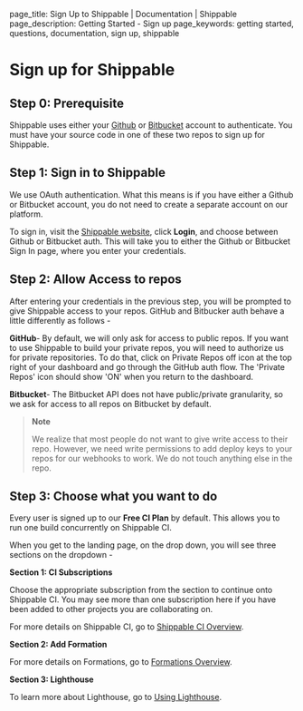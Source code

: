 page_title: Sign Up to Shippable | Documentation | Shippable
page_description: Getting Started - Sign up
page_keywords: getting started, questions, documentation, sign up, shippable

# Sign up for Shippable

## Step 0: Prerequisite

Shippable uses either your [Github](https://github.com) or [Bitbucket](https://bitbucket.org) account to authenticate. You must have your source code in one of these two repos to sign up for Shippable.

## Step 1: Sign in to Shippable

We use OAuth authentication. What this means is if you have either a Github or Bitbucket account, you do not need to create a separate account on our platform.

To sign in, visit the [Shippable website](https://www.shippable.com),
click **Login**, and choose between Github or Bitbucket auth. This will take you to either the Github or Bitbucket Sign In page, where you enter your credentials.

## Step 2: Allow Access to repos

After entering your credentials in the previous step, you will be prompted to give Shippable
access to your repos. GitHub and Bitbucker auth behave a little differently as follows -

**GitHub**- By default, we will only ask for access to public repos. If
you want to use Shippable to build your private repos, you will need to
authorize us for private repositories. To do that, click on Private
Repos off icon at the top right of your dashboard and go through the
GitHub auth flow. The 'Private Repos' icon should show 'ON' when you
return to the dashboard.

**Bitbucket**- The Bitbucket API does not have public/private
granularity, so we ask for access to all repos on Bitbucket by default.

> **Note**
>
> We realize that most people do not want to give write access to their
> repo. However, we need write permissions to add deploy keys to your
> repos for our webhooks to work. We do not touch anything else in the
> repo.

## Step 3: Choose what you want to do

Every user is signed up to our **Free CI Plan** by default. This allows you to run one build concurrently on Shippable CI.

When you get to the landing page, on the drop down, you will see three sections on the dropdown -

**Section 1: CI Subscriptions**

Choose the appropriate subscription from the section to continue onto Shippable CI. You may see more than one subscription here if you have been added to other projects you are collaborating on.

For more details on Shippable CI, go to [Shippable CI Overview](ci_overview.md).

**Section 2: Add Formation**

For more details on Formations, go to [Formations Overview](formations_overview.md).

**Section 3: Lighthouse**

To learn more about Lighthouse, go to [Using Lighthouse](lighthouse.md).
